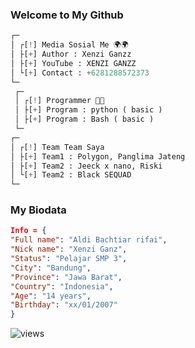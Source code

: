 ### Welcome to My Github 

```python
┌─
│ ┌[!] Media Sosial Me 🌍🌍
│ ├[+] Author : Xenzi Ganzz
│ ├[+] YouTube : XENZI GANZZ
│ └[+] Contact : +6281288572373
└─
 ┌─
 │ ┌[!] Programmer 📝📝
 │ ├[+] Program : python ( basic )
 │ ├[+] Program : Bash ( basic )
 └─
┌─
│ ┌[!] Team Team Saya
│ ├[+] Team1 : Polygon, Panglima Jateng
│ ├[+] Team2 : Jeeck x nano, Riski
│ └[+] Team2 : Black SEQUAD
└─
```
### My Biodata
```json
Info = {
"Full name": "Aldi Bachtiar rifai",
"Nick name": "Xenzi Ganz",
"Status": "Pelajar SMP 3",
"City": "Bandung",
"Province": "Jawa Barat",
"Country": "Indonesia",
"Age": "14 years",
"Birthday": "xx/01/2007"
} 
```
<img src="https://komarev.com/ghpvc/?username=Xenzi-XN1&label=Views&color=green&style=plastic" alt="views">
